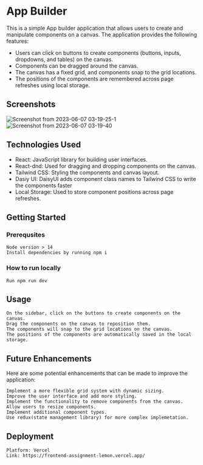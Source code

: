
# App Builder

This is a simple App builder application that allows users to create and manipulate components on a canvas. The application provides the following features:

- Users can click on buttons to create components (buttons, inputs, dropdowns, and tables) on the canvas.
- Components can be dragged around the canvas.
- The canvas has a fixed grid, and components snap to the grid locations.
- The positions of the components are remembered across page refreshes using local storage.

## Screenshots
![Screenshot from 2023-06-07 03-19-25-1](https://github.com/palakjain21/frontend-assignment/assets/56087514/d45974f8-bae5-49ae-a31f-3c8cf1a3ff30)
![Screenshot from 2023-06-07 03-19-40](https://github.com/palakjain21/frontend-assignment/assets/56087514/fc9102fc-8794-458a-8847-a7f878f8d848)

## Technologies Used

- React: JavaScript library for building user interfaces.
- React-dnd: Used for dragging and dropping components on the canvas.
- Tailwind CSS: Styling the components and canvas layout.
- Dasiy UI: DaisyUI adds component class names to Tailwind CSS to write the components faster
- Local Storage: Used to store component positions across page refreshes.

## Getting Started

### Prerequsites

    Node version > 14
    Install dependencies by running npm i

### How to run locally

    Run npm run dev

## Usage

    On the sidebar, click on the buttons to create components on the canvas.
    Drag the components on the canvas to reposition them.
    The components will snap to the grid locations on the canvas.
    The positions of the components are automatically saved in the local storage.

## Future Enhancements

Here are some potential enhancements that can be made to improve the application:

    Implement a more flexible grid system with dynamic sizing.
    Improve the user interface and add more styling.
    Implement the functionality to remove components from the canvas.
    Allow users to resize components.
    Implement additional component types.
    Use redux(state management library) for more complex implemetation.
    
## Deployment
    Platform: Vercel
    Link: https://frontend-assignment-lemon.vercel.app/
